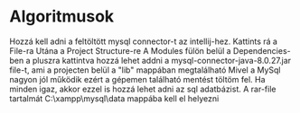 # Algoritmusok
Hozzá kell adni a feltöltött mysql connector-t az intellij-hez.
Kattints rá a File-ra
Utána a Project Structure-re
A Modules fülön belül a Dependencies-ben a pluszra kattintva hozzá lehet addni a mysql-connector-java-8.0.27.jar file-t,
ami a projecten belül a "lib" mappában megtalálható
Mivel a MySql nagyon jól működik ezért a gépemen található mentést töltöm fel. Ha minden igaz, akkor ezzel is hozzá lehet adni az sql adatbázist.
A rar-file tartalmát C:\xampp\mysql\data mappába kell el helyezni
